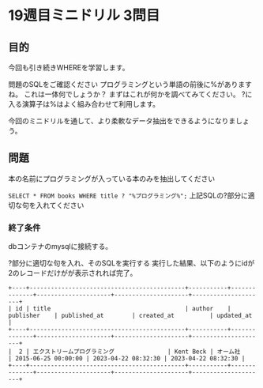 # 19週目ミニドリル 3問目

## 目的

今回も引き続きWHEREを学習します。

問題のSQLをご確認ください
プログラミングという単語の前後に%がありますね。
これは一体何でしょうか？
まずはこれが何かを調べてみてください。
?に入る演算子は%はよく組み合わせて利用します。

今回のミニドリルを通して、より柔軟なデータ抽出をできるようになりましょう。

## 問題

本の名前にプログラミングが入っている本のみを抽出してください

`SELECT * FROM books WHERE title ? "%プログラミング%";`
上記SQLの?部分に適切な句を入れてください

### 終了条件
dbコンテナのmysqlに接続する。

?部分に適切な句を入れ、そのSQLを実行する
実行した結果、以下のようにidが2のレコードだけがが表示されれば完了。

```
+----+--------------------------------------------+-----------+--------------+---------------------+---------------------+---------------------+
| id | title                                      | author    | publisher    | published_at        | created_at          | updated_at          |
+----+--------------------------------------------+-----------+--------------+---------------------+---------------------+---------------------+
|  2 | エクストリームプログラミング               | Kent Beck | オーム社     | 2015-06-25 00:00:00 | 2023-04-22 08:32:30 | 2023-04-22 08:32:30 |
+----+--------------------------------------------+-----------+--------------+---------------------+---------------------+---------------------+
```

